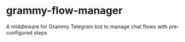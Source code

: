 # grammy-flow-manager
A middleware for Grammy Telegram bot to manage chat flows with pre-configured steps
